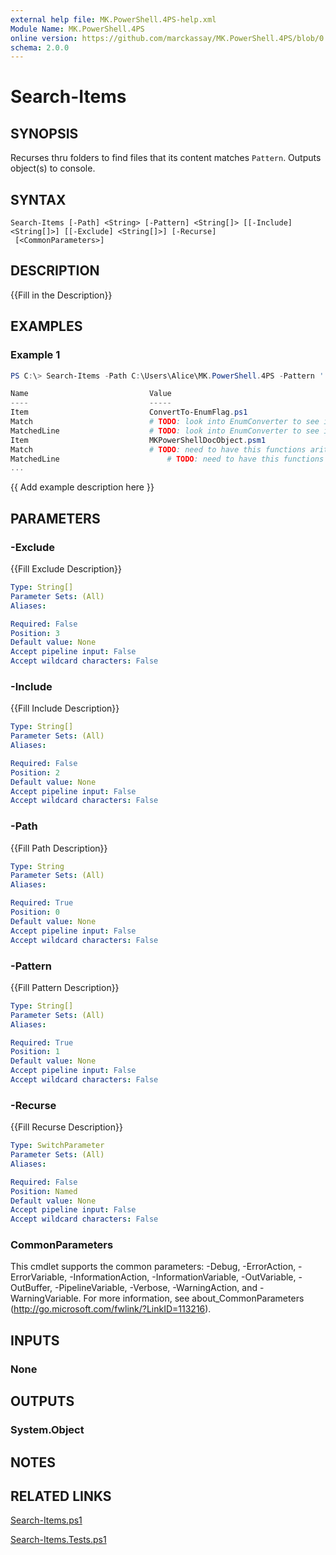 ```yaml
---
external help file: MK.PowerShell.4PS-help.xml
Module Name: MK.PowerShell.4PS
online version: https://github.com/marckassay/MK.PowerShell.4PS/blob/0.0.1/docs/Search-Items.md
schema: 2.0.0
---
```


# Search-Items

## SYNOPSIS
Recurses thru folders to find files that its content matches `Pattern`. Outputs object(s) to console.

## SYNTAX

```
Search-Items [-Path] <String> [-Pattern] <String[]> [[-Include] <String[]>] [[-Exclude] <String[]>] [-Recurse]
 [<CommonParameters>]
```

## DESCRIPTION
{{Fill in the Description}}

## EXAMPLES

### Example 1
```powershell
PS C:\> Search-Items -Path C:\Users\Alice\MK.PowerShell.4PS -Pattern '.*TODO.*' -Recurse

Name                           Value
----                           -----
Item                           ConvertTo-EnumFlag.ps1
Match                          # TODO: look into EnumConverter to see if it can be used here
MatchedLine                    # TODO: look into EnumConverter to see if it can be used here
Item                           MKPowerShellDocObject.psm1
Match                          # TODO: need to have this functions arity better fitted for options
MatchedLine                        # TODO: need to have this functions arity better fitted for options
...
```

{{ Add example description here }}

## PARAMETERS

### -Exclude
{{Fill Exclude Description}}

```yaml
Type: String[]
Parameter Sets: (All)
Aliases:

Required: False
Position: 3
Default value: None
Accept pipeline input: False
Accept wildcard characters: False
```

### -Include
{{Fill Include Description}}

```yaml
Type: String[]
Parameter Sets: (All)
Aliases:

Required: False
Position: 2
Default value: None
Accept pipeline input: False
Accept wildcard characters: False
```

### -Path
{{Fill Path Description}}

```yaml
Type: String
Parameter Sets: (All)
Aliases:

Required: True
Position: 0
Default value: None
Accept pipeline input: False
Accept wildcard characters: False
```

### -Pattern
{{Fill Pattern Description}}

```yaml
Type: String[]
Parameter Sets: (All)
Aliases:

Required: True
Position: 1
Default value: None
Accept pipeline input: False
Accept wildcard characters: False
```

### -Recurse
{{Fill Recurse Description}}

```yaml
Type: SwitchParameter
Parameter Sets: (All)
Aliases:

Required: False
Position: Named
Default value: None
Accept pipeline input: False
Accept wildcard characters: False
```

### CommonParameters
This cmdlet supports the common parameters: -Debug, -ErrorAction, -ErrorVariable, -InformationAction, -InformationVariable, -OutVariable, -OutBuffer, -PipelineVariable, -Verbose, -WarningAction, and -WarningVariable. For more information, see about_CommonParameters (http://go.microsoft.com/fwlink/?LinkID=113216).

## INPUTS

### None

## OUTPUTS

### System.Object

## NOTES

## RELATED LINKS

[Search-Items.ps1](https://github.com/marckassay/MK.PowerShell.4PS/blob/0.0.1/src/utility/Search-Items.ps1)

[Search-Items.Tests.ps1](https://github.com/marckassay/MK.PowerShell.4PS/blob/0.0.1/test/utility/Search-Items.Tests.ps1)
